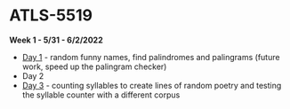 # ATLS-5519
**Week 1 - 5/31 - 6/2/2022**
* [Day 1]([url](https://github.com/erinmr/ATLS-5519/blob/main/Day_1_ER_Submitted.ipynb)) - random funny names, find palindromes and palingrams (future work, speed up the palingram checker) 
* Day 2
* [Day 3]([url](https://github.com/erinmr/ATLS-5519/blob/main/Day_3_ER_Submitted.ipynb)) - counting syllables to create lines of random poetry and testing the syllable counter with a different corpus 
